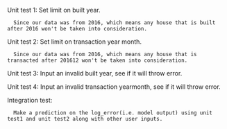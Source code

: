 Unit test 1: Set limit on built year. 

      Since our data was from 2016, which means any house that is built after 2016 won't be taken into consideration.

Unit test 2: Set limit on transaction year month.

      Since our data was from 2016, which means any house that is transacted after 201612 won't be taken into consideration.

Unit test 3: 
      Input an invalid built year, see if it will throw error. 

Unit test 4: 
      Input an invalid transaction yearmonth, see if it will throw error. 

Integration test:

      Make a prediction on the log_error(i.e. model output) using unit test1 and unit test2 along with other user inputs.
